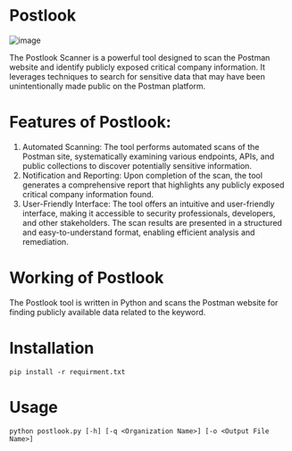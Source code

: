 # Postlook

![image](https://github.com/dhanjo/Postlook/assets/24205535/6bce694d-db12-4436-80a8-2b1ff9017f1d)

The Postlook Scanner is a powerful tool designed to scan the Postman website and identify publicly exposed critical company information. It leverages techniques to search for sensitive data that may have been unintentionally made public on the Postman platform.
# Features of Postlook:
1. Automated Scanning: The tool performs automated scans of the Postman site, systematically examining various endpoints, APIs, and public collections to discover potentially sensitive information.
2. Notification and Reporting: Upon completion of the scan, the tool generates a comprehensive report that highlights any publicly exposed critical company information found.
3. User-Friendly Interface: The tool offers an intuitive and user-friendly interface, making it accessible to security professionals, developers, and other stakeholders. The scan results are presented in a structured and easy-to-understand format, enabling efficient analysis and remediation.
 
# Working of Postlook
The Postlook tool is written in Python and scans the Postman website for finding publicly available data related to the keyword.

# Installation

`pip install -r requirment.txt`

# Usage 

`python postlook.py [-h] [-q <Organization Name>] [-o <Output File Name>]`












